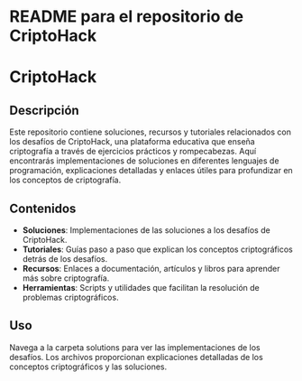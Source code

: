 
# README para el repositorio de CriptoHack


# CriptoHack

## Descripción

Este repositorio contiene soluciones, recursos y tutoriales relacionados con los desafíos de CriptoHack, una plataforma educativa que enseña criptografía a través de ejercicios prácticos y rompecabezas. Aquí encontrarás implementaciones de soluciones en diferentes lenguajes de programación, explicaciones detalladas y enlaces útiles para profundizar en los conceptos de criptografía.

## Contenidos

- **Soluciones**: Implementaciones de las soluciones a los desafíos de CriptoHack.
- **Tutoriales**: Guías paso a paso que explican los conceptos criptográficos detrás de los desafíos.
- **Recursos**: Enlaces a documentación, artículos y libros para aprender más sobre criptografía.
- **Herramientas**: Scripts y utilidades que facilitan la resolución de problemas criptográficos.

## Uso
Navega a la carpeta solutions para ver las implementaciones de los desafíos. Los archivos proporcionan explicaciones detalladas de los conceptos criptográficos y las soluciones.
